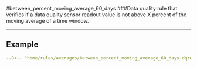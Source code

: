 #between_percent_moving_average_60_days
###Data quality rule that verifies if a data quality sensor readout value is not above X percent of the moving average of a time window.
___
## Example
``` yaml
--8<-- "home/rules/averages/between_percent_moving_average_60_days.dqrule.yaml"
```